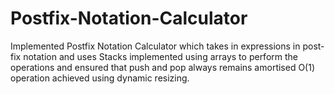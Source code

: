 # Postfix-Notation-Calculator
Implemented Postfix Notation Calculator which takes in expressions in post-fix notation and uses Stacks implemented using arrays to perform the operations and ensured that push and pop always remains amortised O(1) operation achieved using dynamic resizing.
